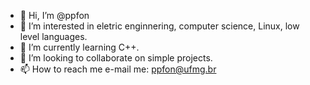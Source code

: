 - 👋 Hi, I’m @ppfon
- 👀 I’m interested in eletric enginnering, computer science, Linux, low level languages. 
- 🌱 I’m currently learning C++.
- 💞️ I’m looking to collaborate on simple projects.
- 📫 How to reach me e-mail me: ppfon@ufmg.br

<!---
ppfon/ppfon is a ✨ special ✨ repository because its `README.md` (this file) appears on your GitHub profile.
You can click the Preview link to take a look at your changes.
--->
